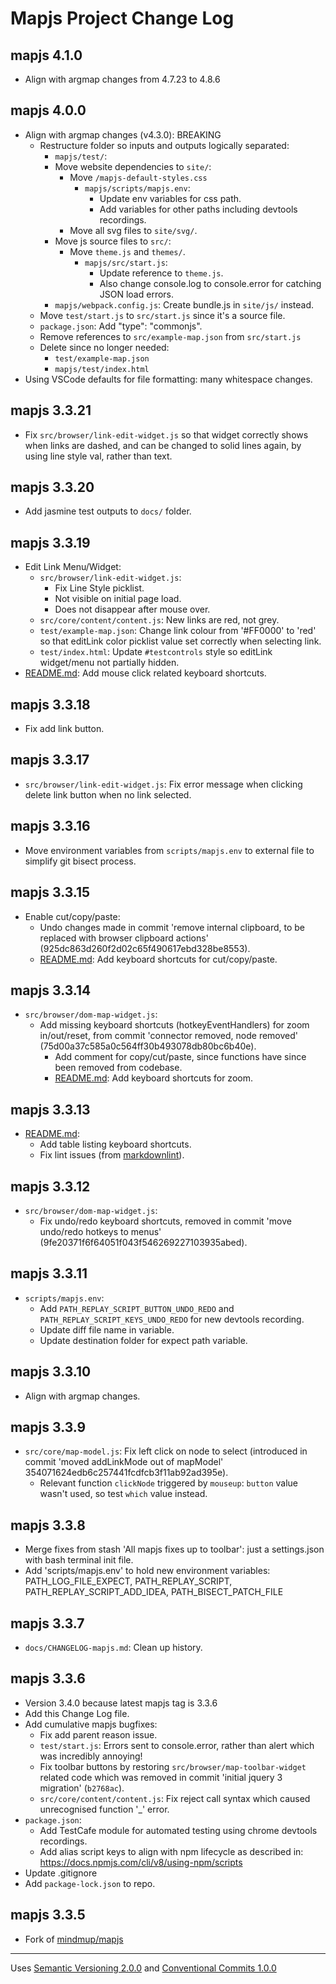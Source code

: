 # Mapjs Project Change Log

## mapjs 4.1.0

- Align with argmap changes from 4.7.23 to 4.8.6

## mapjs 4.0.0

- Align with argmap changes (v4.3.0): BREAKING
  - Restructure folder so inputs and outputs logically separated:
    - `mapjs/test/`:
    - Move website dependencies to `site/`:
      - Move `/mapjs-default-styles.css`
        - `mapjs/scripts/mapjs.env`:
          - Update env variables for css path.
          - Add variables for other paths including devtools recordings.
      - Move all svg files to `site/svg/`.
    - Move js source files to `src/`:
      - Move `theme.js` and `themes/`.
        - `mapjs/src/start.js`:
          - Update reference to `theme.js`.
          - Also change console.log to console.error for catching JSON load errors.
    - `mapjs/webpack.config.js`: Create bundle.js in `site/js/` instead.
  - Move `test/start.js` to `src/start.js` since it's a source file.
  - `package.json`: Add  "type": "commonjs".
  - Remove references to `src/example-map.json` from `src/start.js`
  - Delete since no longer needed:
    - `test/example-map.json`
    - `mapjs/test/index.html`
- Using VSCode defaults for file formatting: many whitespace changes.

## mapjs 3.3.21

- Fix `src/browser/link-edit-widget.js` so that widget correctly shows when links are dashed, and can be changed to solid lines again, by using line style val, rather than text.

## mapjs 3.3.20

- Add jasmine test outputs to `docs/` folder.

## mapjs 3.3.19

- Edit Link Menu/Widget:
  - `src/browser/link-edit-widget.js`:
    - Fix Line Style picklist.
    - Not visible on initial page load.
    - Does not disappear after mouse over.
  - `src/core/content/content.js`: New links are red, not grey.
  - `test/example-map.json`: Change link colour from '#FF0000' to 'red' so that editLink color picklist value set correctly when selecting link.
  - `test/index.html`: Update `#testcontrols` style so editLink widget/menu not partially hidden.
- [README.md](../README.md): Add mouse click related keyboard shortcuts.

## mapjs 3.3.18

- Fix add link button.

## mapjs 3.3.17

- `src/browser/link-edit-widget.js`: Fix error message when clicking delete link button when no link selected.

## mapjs 3.3.16

- Move environment variables from `scripts/mapjs.env` to external file to simplify git bisect process.

## mapjs 3.3.15

- Enable cut/copy/paste:
  - Undo changes made in commit 'remove internal clipboard, to be replaced with browser clipboard actions' (925dc863d260f2d02c65f490617ebd328be8553).
  - [README.md](../README.md): Add keyboard shortcuts for cut/copy/paste.

## mapjs 3.3.14

- `src/browser/dom-map-widget.js`:
  - Add missing keyboard shortcuts (hotkeyEventHandlers) for zoom in/out/reset, from commit 'connector removed, node removed' (75d00a37c585a0c564ff30b493078db80bc6b40e).
    - Add comment for copy/cut/paste, since functions have since been removed from codebase.
    - [README.md](../README.md): Add keyboard shortcuts for zoom.

## mapjs 3.3.13

- [README.md](../README.md):
  - Add table listing keyboard shortcuts.
  - Fix lint issues (from [markdownlint](https://marketplace.visualstudio.com/items?itemName=DavidAnson.vscode-markdownlint)).

## mapjs 3.3.12

- `src/browser/dom-map-widget.js`:
  - Fix undo/redo keyboard shortcuts, removed in commit 'move undo/redo hotkeys to menus' (9fe20371f6f64051f043f546269227103935abed).

## mapjs 3.3.11

- `scripts/mapjs.env`:
  - Add `PATH_REPLAY_SCRIPT_BUTTON_UNDO_REDO` and `PATH_REPLAY_SCRIPT_KEYS_UNDO_REDO` for new devtools recording.
  - Update diff file name in variable.
  - Update destination folder for expect path variable.

## mapjs 3.3.10

- Align with argmap changes.

## mapjs 3.3.9

- `src/core/map-model.js`: Fix left click on node to select (introduced in commit 'moved addLinkMode out of mapModel' 354071624edb6c257441fcdfcb3f11ab92ad395e).
  - Relevant function `clickNode` triggered by `mouseup`: `button` value wasn't used, so test `which` value instead.

## mapjs 3.3.8

- Merge fixes from stash 'All mapjs fixes up to toolbar': just a settings.json with bash terminal init file.
- Add 'scripts/mapjs.env' to hold new environment variables: PATH_LOG_FILE_EXPECT, PATH_REPLAY_SCRIPT, PATH_REPLAY_SCRIPT_ADD_IDEA, PATH_BISECT_PATCH_FILE

## mapjs 3.3.7

- `docs/CHANGELOG-mapjs.md`: Clean up history.

## mapjs 3.3.6

- Version 3.4.0 because latest mapjs tag is 3.3.6
- Add this Change Log file.
- Add cumulative mapjs bugfixes:
  - Fix add parent reason issue.
  - `test/start.js`: Errors sent to console.error, rather than alert which was incredibly annoying!
  - Fix toolbar buttons by restoring `src/browser/map-toolbar-widget` related code which was removed in commit 'initial jquery 3 migration' (`b2768ac`).
  - `src/core/content/content.js`: Fix reject call syntax which caused unrecognised function '_' error.
- `package.json`:
  - Add TestCafe module for automated testing using chrome devtools recordings.
  - Add alias script keys to align with npm lifecycle as described in: <https://docs.npmjs.com/cli/v8/using-npm/scripts>
- Update .gitignore
- Add `package-lock.json` to repo.

## mapjs 3.3.5

- Fork of [mindmup/mapjs](https://github.com/mindmup/mapjs)

----------------

Uses [Semantic Versioning 2.0.0](https://semver.org/) and [Conventional Commits 1.0.0](https://www.conventionalcommits.org/en/v1.0.0/)

